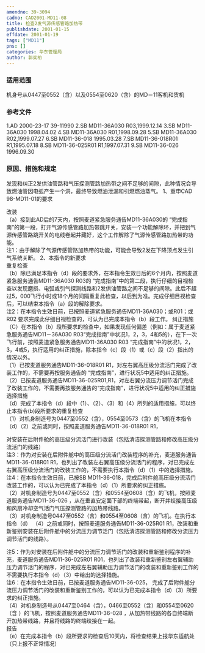 ```yaml
---
amendno: 39-3094  
cadno: CAD2001-MD11-08  
title: 检查2发气源传感管路加热带  
publishdate: 2001-01-15  
effdate: 2001-01-19  
tags: ["MD11"]  
pns: []  
categories: 华东管理局  
author: 郭奕柏  
---
```

  
### 适用范围  
机身号从0447至0552（含）以及0554至0620（含）的MD－11客机和货机  
  
<!--more-->  
### 参考文件  
1.AD 2000-23-17 39-11990 2.SB MD11-36A030 R03,1999.12.14 3.SB MD11-36A030  1998.04.02 4.SB MD11-36A030 R01,1998.09.28 5.SB MD11-36A030 R02,1999.07.27 6.SB MD11-36-018  1995.03.28 7.SB MD11-36-018R01 R1,1995.07.18 8.SB MD11-36-025R01 R1,1997.07.31 9.SB MD11-36-026  1996.09.30  
  
### 原因、措施和规定  
发现和纠正2发供油管路和气压探测管路加热带之间不足够的间隙，此种情况会导致燃油管因电弧产生一个洞，最终导致燃油泄漏和引燃燃油蒸气。 1、重申CAD 98-MD11-01的要求  
      
改装  
  （a）接到此AD后的7天内，按照麦道紧急服务通告MD11-36A030的 “完成指南”的第一段，打开气源传感管路加热带跳开关，安装一个功能解除环，并把到气源传感管路跳开关的电线卷起并藏好，这个工作解除了气源传感管路加热带的功能。  
   注1：由于解除了气源传感管路加热带的功能，可能会导致2发在下降顶点发生引气系统关断。 2、本指令的新要求  
重复检查  
  （b）除已满足本指令（d）段的要求外，在本指令生效日后的6个月内，按照麦道紧急服务通告MD11-36A030 R03的 “完成指南”中的第二段，执行仔细的目视检查以发现磨损、电弧或引气探测线路和2发供油管路之间不足够的间隙。此后不超过5，000飞行小时或18个月的间隔重复此检查，以后到为准。完成仔细目视检查后，可以结束本指令（a）段的解除要求。  
   注2：在本指令生效日前，已按照麦道紧急服务通告MD11-36A030；或R01；或R02 要求完成此仔细目视检查的，可认为已完成本指令（b）段工作。 纠正措施  
  （C）在本指令（b）段所要求的检查中，如果发现任何偏差（例如：属于麦道紧急服务通告MD11－36A030 R03“完成指南”中状况1，2，3，4和5的），在下一次飞行前，按照麦道紧急服务通告MD11-36A030 R03 “完成指南”中的状况1，2，3，4或5，执行适用的纠正措施，除本指令（c）段（1）或（c）段（2）指出的情况以外。  
 （1）已按麦道服务通告MD11-36-018R01 R1，对左右翼高压级分流活门完成了改装工作的，不需要再按服务通告的 “完成指南”，进行状况5中适用的纠正措施。  
 （2）已按麦道服务通告MD11-36-025R01,R1，对左右翼分流压力调节活门完成了改装工作的，不需要再按服务通告的“完成指南”，进行状况5中适用的纠正措施  
选择措施  
  （d）完成了本指令（d）段中（1）、（2）、（3）和（4）所列的适用措施，可以终止本指令(b)段所要求的重复检查  
 （1）对机身制造号为0447至0552（含），0554至0573（含）的飞机在本指令（d）（2）之前或同时，按照麦道服务通告MD11-36-018R01 R1，  
  
      
对安装在后附件舱的高压级分流活门进行改装（包括清洁探测管路和修改高压级分流活门的线路）  
  注3：作为对安装在后附件舱中的高压级分流活门改装程序的补充，麦道服务通告MD11-36-018R01 R1，也列出了改装左右翼高压级分流活门的程序，对已完成左右翼高压级分流活门的改装工作的，不需要执行本指令（d）（1）中的选择措施。  
  注4：在本指令生效日前，已按SB MD11-36-018，完成后附件舱高压级分流活门改装工作的，可以认为已完成了本指令（d）（1）所要求的纠正措施。  
 （2）对机身制造号为0447至0552（含）和0554至0608（含）的飞机，按照麦道服务通告MD11-36-026 ，从在垂直安定面下部的终端带起，断开并绞接高压级和风扇冷却空气活门气压探测管路的加热带线路。  
 （3）对机身制造号0447至0552（含）和0554至0608（含）的飞机。在执行本指令（d）  （4）之前或同时，按照麦道服务通告MD11-36-025R01 R1，改装和重新鉴别安装在后附件舱中的分流压力调节活门（包括清洁探测管路和修改分流压力调节活门的线路）。  
  
  注5：作为对安装在后附件舱中的分流压力调节活门的改装和重新鉴别程序的补充，麦道服务通告MD11-36-025R01 R01，也列出了改装和重新鉴别左右翼辅助压力调节活门的程序，对已完成左右翼辅助压力调节活门的改装和重新鉴别工作的不需要执行本指令（d）（3）中给出的选择措施。  
  注6：在本指令生效日前，已按麦道服务通告MD11-36-025， 完成了后附件舱分流压力调节活门的改装和重新鉴别工作的，可以认为已完成本指令（d）（3）所要求的纠正措施。  
 （4）对机身制造号从0447至0464（含），0466至0552（含）和0554至0620（含 ）的飞机，按照麦道服务通告MD11-36-028 ，从加热带线路的各自终端断开加热带线路，并且将线路的终端绞接在一起。  
报告  
  （e）在完成本指令（b）段所要求的检查后10天内，将检查结果上报华东适航处（只上报不正常情况）  
  
